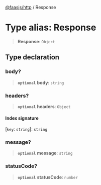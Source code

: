 [@faasjs/http](../README.md) / Response

# Type alias: Response

> **Response**: `Object`

## Type declaration

### body?

> **`optional`** **body**: `string`

### headers?

> **`optional`** **headers**: `Object`

#### Index signature

 \[`key`: `string`\]: `string`

### message?

> **`optional`** **message**: `string`

### statusCode?

> **`optional`** **statusCode**: `number`
